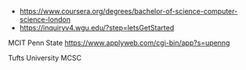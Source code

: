 - https://www.coursera.org/degrees/bachelor-of-science-computer-science-london
- https://inquiryv4.wgu.edu/?step=letsGetStarted

MCIT Penn State
	https://www.applyweb.com/cgi-bin/app?s=upenng

Tufts University MCSC